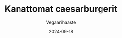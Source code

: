 ---
title: "Kanattomat caesarburgerit"
image: "https://vegaanibotti.lauravuo.me/2024/09/2024-09-18_small.png"
date: 2024-09-18
receipt_url: "https://vegaanihaaste.fi/reseptit/kanattomat-caesarburgerit"
author: "Vegaanihaaste"
---